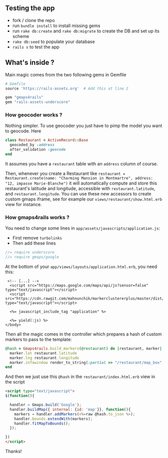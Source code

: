 ## Testing the app

- fork / clone the repo
- run `bundle install` to install missing gems
- run `rake db:create` and `rake db:migrate` to create the DB and set up its scheme
- `rake db:seed` to populate your database
- `rails s` to test the app


## What's inside ?

Main magic comes from the two following gems in Gemfile

```ruby
# Gemfile
source 'https://rails-assets.org'  # Add this at line 2

gem "gmaps4rails"
gem "rails-assets-underscore"
```

### How geocoder works ?

Nothing simpler. To use geocoder you just have to pimp the model you want to geocode. Here

```ruby
class Restaurant < ActiveRecord::Base
  geocoded_by :address
  after_validation :geocode
end
```

It assumes you have a `restaurant` table with an `address` column of course.

Then, whenever you create a Restaurant like `restaurant = Restaurant.create(name: "Charming Mansion in Montmartre", address: "12, impasse Marie-Blanche")` it will automatically compute and store this restaurant's latitude and longitude, accessible with `restaurant.latitude`, and `restaurant.longitude`. You can use these new accessors to create custom gmaps iframe, see for example our `views/restaurant/show.html.erb` view for instance.


### How gmaps4rails works ?

You need to change some lines in `app/assets/javascripts/application.js`:

- First remove `turbolinks`
- Then add these lines

```js
//= require underscore
//= require gmaps/google
```

At the bottom of your `app/views/layouts/application.html.erb`, you need this:

```erb
 <!-- [...] -->
  <script src="https://maps.google.com/maps/api/js?sensor=false" type="text/javascript"></script>
  <script src="https://cdn.rawgit.com/mahnunchik/markerclustererplus/master/dist/markerclusterer.min.js" type="text/javascript"></script>

  <%= javascript_include_tag "application" %>

  <%= yield(:js) %>
</body>
```

Then all the magic comes in the controller which prepares a hash of custom markers to pass to the template:

```ruby
@hash = Gmaps4rails.build_markers(@restaurant) do |restaurant, marker|
  marker.lat restaurant.latitude
  marker.lng restaurant.longitude
  marker.infowindow render_to_string(:partial => "/restaurant/map_box", locals: {restaurant: restaurant})
end

```


And then we just use this `@hash` in the `restaurant/index.html.erb` view in the script

```html
<script type="text/javascript">
$(function(){

  handler = Gmaps.build('Google');
  handler.buildMap({ internal: {id: 'map'}}, function(){
    markers = handler.addMarkers(<%=raw @hash.to_json %>);
    handler.bounds.extendWith(markers);
    handler.fitMapToBounds();
  });

})
</script>
```

Thanks!

